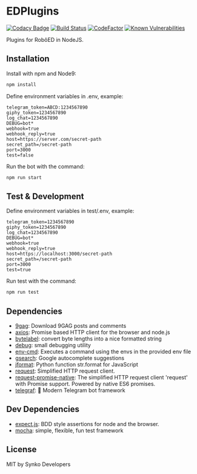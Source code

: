 # EDPlugins
[![Codacy Badge](https://api.codacy.com/project/badge/Grade/12cf1e007a9943b09071136a9f150f86)](https://www.codacy.com/app/tiagodanin/EDPlugins?utm_source=github.com&amp;utm_medium=referral&amp;utm_content=SynkoDevelopers/EDPlugins&amp;utm_campaign=Badge_Grade) [![Build Status](https://travis-ci.org/SynkoDevelopers/EDPlugins.svg?branch=master)](https://travis-ci.org/SynkoDevelopers/EDPlugins)  [![CodeFactor](https://www.codefactor.io/repository/github/synkodevelopers/edplugins/badge)](https://www.codefactor.io/repository/github/synkodevelopers/edplugins) [![Known Vulnerabilities](https://snyk.io/test/github/SynkoDevelopers/EDPlugins/badge.svg?targetFile=package.json)](https://snyk.io/test/github/SynkoDevelopers/EDPlugins?targetFile=package.json)

Plugins for RobôED in NodeJS.

## Installation

Install with npm and Node9:

```sh
npm install
```

Define environment variables in .env, example:

```
telegram_token=ABCD:1234567890
giphy_token=1234567890
log_chat=1234567890
DEBUG=bot*
webhook=true
webhook_reply=true
host=https://server.com/secret-path
secret_path=/secret-path
port=3000
test=false
```

Run the bot with the command:

```bash
npm run start
```

## Test & Development

Define environment variables in test/.env, example:

```
telegram_token=1234567890
giphy_token=1234567890
log_chat=1234567890
DEBUG=bot*
webhook=true
webhook_reply=true
host=https://localhost:3000/secret-path
secret_path=/secret-path
port=3000
test=true
```

Run test with the command:

```bash
npm run test
```

## Dependencies

- [9gag](https://ghub.io/9gag): Download 9GAG posts and comments
- [axios](https://ghub.io/axios): Promise based HTTP client for the browser and node.js
- [bytelabel](https://ghub.io/bytelabel): convert byte lengths into a nice formatted string
- [debug](https://ghub.io/debug): small debugging utility
- [env-cmd](https://ghub.io/env-cmd): Executes a command using the envs in the provided env file
- [gsearch](https://ghub.io/gsearch): Google autocomplete suggestions
- [jformat](https://ghub.io/jformat): Python function str.format for JavaScript
- [request](https://ghub.io/request): Simplified HTTP request client.
- [request-promise-native](https://ghub.io/request-promise-native): The simplified HTTP request client &#39;request&#39; with Promise support. Powered by native ES6 promises.
- [telegraf](https://ghub.io/telegraf): 📡 Modern Telegram bot framework

## Dev Dependencies

- [expect.js](https://ghub.io/expect.js): BDD style assertions for node and the browser.
- [mocha](https://ghub.io/mocha): simple, flexible, fun test framework

## License

MIT by Synko Developers
